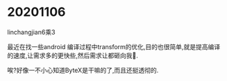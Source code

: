 # 20201106
linchangjian6乘3

  最近在找一些android 编译过程中transform的优化,目的也很简单,就是提高编译的速度,让需求多的更快些,然后需求让都砸向我🥺.

唉?好像一不小心知道ByteX是干嘛的了,而且还挺透彻的.

